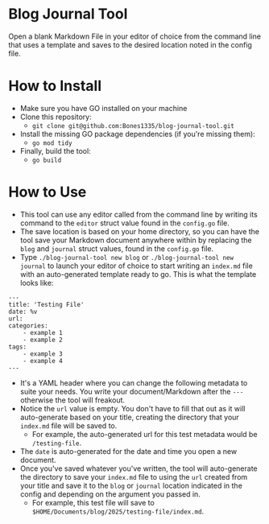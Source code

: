 # Blog Journal Tool

Open a blank Markdown File in your editor of choice from the command line that uses a template and saves to the desired location noted in the config file.

# How to Install

- Make sure you have GO installed on your machine
- Clone this repository: 
    - `git clone git@github.com:Bones1335/blog-journal-tool.git`
- Install the missing GO package dependencies (if you're missing them):
    - `go mod tidy`
- Finally, build the tool:
    - `go build`

# How to Use

- This tool can use any editor called from the command line by writing its command to the `editor` struct value found in the `config.go` file.
- The save location is based on your home directory, so you can have the tool save your Markdown document anywhere within by replacing the `blog` and `journal` struct values, found in the `config.go` file.
- Type `./blog-journal-tool new blog` or `./blog-journal-tool new journal` to launch your editor of choice to start writing an `index.md` file with an auto-generated template ready to go. This is what the template looks like:
```
---
title: 'Testing File'
date: %v
url: 
categories: 
    - example 1
    - example 2
tags:
    - example 3
    - example 4
---
```
- It's a YAML header where you can change the following metadata to suite your needs. You write your document/Markdown after the `---` otherwise the tool will freakout. 
- Notice the `url` value is empty. You don't have to fill that out as it will auto-generate based on your title, creating the directory that your `index.md` file will be saved to.
    - For example, the auto-generated url for this test metadata would be `/testing-file`.
- The `date` is auto-generated for the date and time you open a new document.
- Once you've saved whatever you've written, the tool will auto-generate the directory to save your `index.md` file to using the `url` created from your title and save it to the `blog` or `journal` location indicated in the config and depending on the argument you passed in.
    - For example, this test file will save to `$HOME/Documents/blog/2025/testing-file/index.md`.

